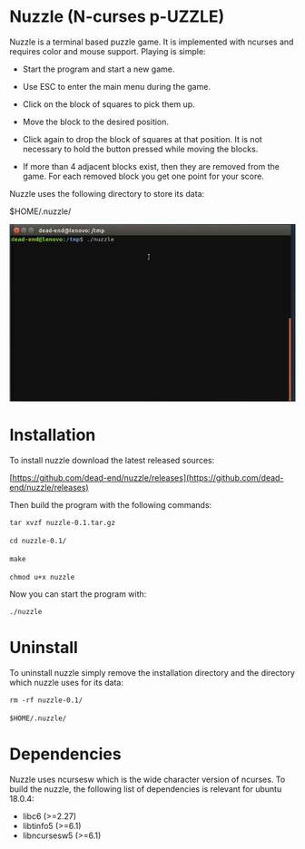# Nuzzle (N-curses p-UZZLE)

Nuzzle  is  a  terminal based puzzle game. It is implemented with ncurses
and requires color and mouse support. Playing is simple:

- Start the program and start a new game.

- Use ESC to enter the main menu during the game.

- Click on the block of squares to pick them up.

- Move the block to the desired position.

- Click again to drop the block of squares at that position.  It  is  not
necessary to hold the button pressed while moving the blocks.

-  If  more  than 4 adjacent blocks exist, then they are removed from the
game. For each removed block you get one point for your score.

Nuzzle uses the following directory to store its data:

$HOME/.nuzzle/



![Example](res/nuzzle-example.gif)

# Installation

To install nuzzle download the latest released sources:

[https://github.com/dead-end/nuzzle/releases](https://github.com/dead-end/nuzzle/releases)

Then build the program with the following commands:

```
tar xvzf nuzzle-0.1.tar.gz

cd nuzzle-0.1/

make

chmod u+x nuzzle
```

Now you can start the program with:

```
./nuzzle
```

# Uninstall

To uninstall nuzzle simply remove the installation directory and the directory which nuzzle uses for its data: 

```
rm -rf nuzzle-0.1/

$HOME/.nuzzle/
```

# Dependencies

Nuzzle uses ncursesw which is the wide character version of ncurses. To build the nuzzle, the following list of dependencies is relevant for ubuntu 18.0.4:

- libc6 (>=2.27)
- libtinfo5 (>=6.1)
- libncursesw5 (>=6.1)
